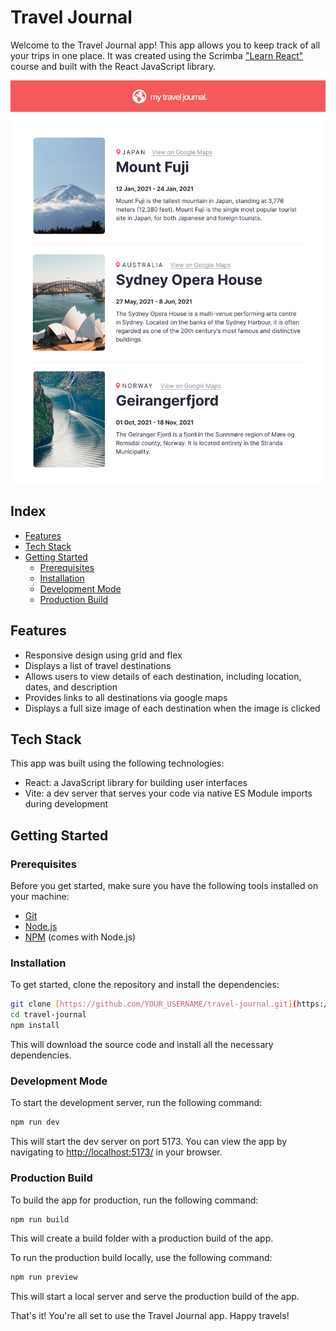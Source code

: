 # Travel Journal

Welcome to the Travel Journal app! This app allows you to keep track of all your trips in one place. It was created using the Scrimba ["Learn React"](https://scrimba.com/learn/learnreact) course and built with the React JavaScript library.

![scrimba Travel Journel Designfile ](./public/Scrimba-Traveljournal.png)

## Index

- [Features](#features)
- [Tech Stack](#tech-stack)
- [Getting Started](#getting-started)
  - [Prerequisites](#prerequisites)
  - [Installation](#installation)
  - [Development Mode](#development-mode)
  - [Production Build](#production-build)

## Features

- Responsive design using grid and flex
- Displays a list of travel destinations
- Allows users to view details of each destination, including location, dates, and description
- Provides links to all destinations via google maps
- Displays a full size image of each destination when the image is clicked

## Tech Stack

This app was built using the following technologies:

- React: a JavaScript library for building user interfaces
- Vite: a dev server that serves your code via native ES Module imports during development

## Getting Started

### Prerequisites

Before you get started, make sure you have the following tools installed on your machine:

- [Git](https://git-scm.com/downloads)
- [Node.js](https://nodejs.org/en/download/)
- [NPM](https://www.npmjs.com/get-npm) (comes with Node.js)

### Installation

To get started, clone the repository and install the dependencies:

```bash
git clone [https://github.com/YOUR_USERNAME/travel-journal.git](https://github.com/toonchavez8/18-Scrimba_Travel-Journel.git)
cd travel-journal
npm install
```

This will download the source code and install all the necessary dependencies.

### Development Mode

To start the development server, run the following command:

```bash
npm run dev
```

This will start the dev server on port 5173. You can view the app by navigating to  <http://localhost:5173/> in your browser.

### Production Build

To build the app for production, run the following command:

```bash
npm run build
```

This will create a build folder with a production build of the app.

To run the production build locally, use the following command:

```bash
npm run preview
```

This will start a local server and serve the production build of the app.

That's it! You're all set to use the Travel Journal app. Happy travels!
